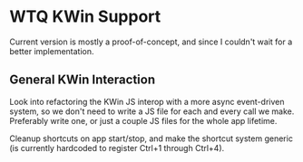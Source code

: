 # WTQ KWin Support

Current version is mostly a proof-of-concept, and since I couldn't wait for a better implementation.

## General KWin Interaction
Look into refactoring the KWin JS interop with a more async event-driven system, so we don't need to write
a JS file for each and every call we make. Preferably write one, or just a couple JS files for the whole app lifetime.

Cleanup shortcuts on app start/stop, and make the shortcut system generic (is currently hardcoded to register Ctrl+1 through Ctrl+4).
